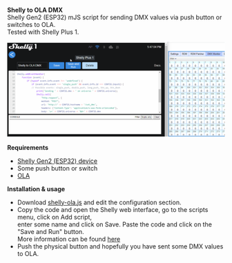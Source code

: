 **Shelly to OLA DMX**  
Shelly Gen2 (ESP32) mJS script for sending DMX values via push button or switches to OLA.  
Tested with Shelly Plus 1.  

![Shelly to OLA](https://github.com/gobo-ws/shelly-ola/blob/main/shelly-to-ola.gif?raw=true)  

**Requirements**  

* [Shelly Gen2 (ESP32) device](https://shelly.cloud/)
* Some push button or switch
* [OLA](https://www.openlighting.org/ola/)

**Installation & usage**  

* Download [shelly-ola.js](shelly-ola.js) and edit the configuration section.  
* Copy the code and open the Shelly web interface, go to the scripts menu, click on Add script,  
enter some name and click on Save. Paste the code and click on the "Save and Run" button.  
More information can be found [here](https://shelly-api-docs.shelly.cloud/gen2/Scripts/Tutorial/)
* Push the physical button and hopefully you have sent some DMX values to OLA.
